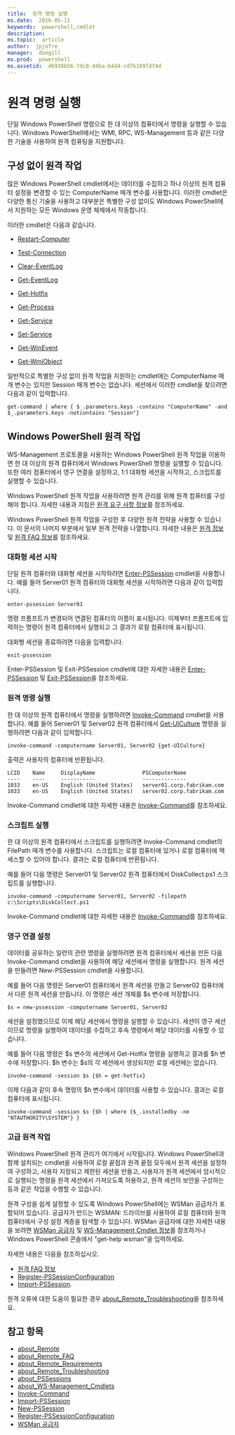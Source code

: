 ```yaml
---
title:  원격 명령 실행
ms.date:  2016-05-11
keywords:  powershell,cmdlet
description:  
ms.topic:  article
author:  jpjofre
manager:  dongill
ms.prod:  powershell
ms.assetid:  d6938b56-7dc8-44ba-b4d4-cd7b169fd74d
---
```


# 원격 명령 실행
단일 Windows PowerShell 명령으로 한 대 이상의 컴퓨터에서 명령을 실행할 수 있습니다. Windows PowerShell에서는 WMI, RPC, WS\-Management 등과 같은 다양한 기술을 사용하여 원격 컴퓨팅을 지원합니다.

## 구성 없이 원격 작업
많은 Windows PowerShell cmdlet에서는 데이터를 수집하고 하나 이상의 원격 컴퓨터 설정을 변경할 수 있는 ComputerName 매개 변수를 사용합니다. 이러한 cmdlet은 다양한 통신 기술을 사용하고 대부분은 특별한 구성 없이도 Windows PowerShell에서 지원하는 모든 Windows 운영 체제에서 작동합니다.

이러한 cmdlet은 다음과 같습니다.

-   [Restart-Computer](https://technet.microsoft.com/en-us/library/dd315301.aspx)

-   [Test-Connection](https://technet.microsoft.com/en-us/library/dd315259.aspx)

-   [Clear-EventLog](https://technet.microsoft.com/en-us/library/dd347552.aspx)

-   [Get-EventLog](https://technet.microsoft.com/en-us/library/dd315250.aspx)

-   [Get-Hotfix](https://technet.microsoft.com/en-us/library/e1ef636f-5170-4675-b564-199d9ef6f101)

-   [Get-Process](https://technet.microsoft.com/en-us/library/dd347630.aspx)

-   [Get-Service](https://technet.microsoft.com/en-us/library/dd347591.aspx)

-   [Set-Service](https://technet.microsoft.com/en-us/library/dd315324.aspx)

-   [Get-WinEvent](https://technet.microsoft.com/en-us/library/dd315358.aspx)

-   [Get-WmiObject](https://technet.microsoft.com/en-us/library/dd315295.aspx)

일반적으로 특별한 구성 없이 원격 작업을 지원하는 cmdlet에는 ComputerName 매개 변수는 있지만 Session 매개 변수는 없습니다. 세션에서 이러한 cmdlet을 찾으려면 다음과 같이 입력합니다.

```
get-command | where { $_.parameters.keys -contains "ComputerName" -and $_.parameters.keys -notcontains "Session"}
```

## Windows PowerShell 원격 작업
WS\-Management 프로토콜을 사용하는 Windows PowerShell 원격 작업을 이용하면 한 대 이상의 원격 컴퓨터에서 Windows PowerShell 명령을 실행할 수 있습니다. 또한 여러 컴퓨터에서 영구 연결을 설정하고, 1:1 대화형 세션을 시작하고, 스크립트를 실행할 수 있습니다.

Windows PowerShell 원격 작업을 사용하려면 원격 관리를 위해 원격 컴퓨터를 구성해야 합니다. 자세한 내용과 지침은 [원격 요구 사항 정보](https://technet.microsoft.com/en-us/library/dd315349.aspx)를 참조하세요.

Windows PowerShell 원격 작업을 구성한 후 다양한 원격 전략을 사용할 수 있습니다. 이 문서의 나머지 부분에서 일부 원격 전략을 나열합니다. 자세한 내용은 [원격 정보](https://technet.microsoft.com/en-us/library/dd347744.aspx) 및 [원격 FAQ 정보](https://technet.microsoft.com/en-us/library/dd347744.aspx)를 참조하세요.

### 대화형 세션 시작
단일 원격 컴퓨터와 대화형 세션을 시작하려면 [Enter-PSSession](https://technet.microsoft.com/en-us/library/dd315384.aspx) cmdlet을 사용합니다. 예를 들어 Server01 원격 컴퓨터와 대화형 세션을 시작하려면 다음과 같이 입력합니다.

```
enter-pssession Server01
```

명령 프롬프트가 변경되어 연결된 컴퓨터의 이름이 표시됩니다. 이제부터 프롬프트에 입력하는 명령이 원격 컴퓨터에서 실행되고 그 결과가 로컬 컴퓨터에 표시됩니다.

대화형 세션을 종료하려면 다음을 입력합니다.

```
exit-pssession
```

Enter\-PSSession 및 Exit\-PSSession cmdlet에 대한 자세한 내용은 [Enter-PSSession](https://technet.microsoft.com/en-us/library/dd315384.aspx) 및 [Exit-PSSession](https://technet.microsoft.com/en-us/library/dd315322.aspx)을 참조하세요.

### 원격 명령 실행
한 대 이상의 원격 컴퓨터에서 명령을 실행하려면 [Invoke-Command](https://technet.microsoft.com/en-us/library/dd347578.aspx) cmdlet을 사용합니다.
예를 들어 Server01 및 Server02 원격 컴퓨터에서 [Get-UICulture](https://technet.microsoft.com/en-us/library/dd347742.aspx) 명령을 실행하려면 다음과 같이 입력합니다.

```
invoke-command -computername Server01, Server02 {get-UICulture}
```

출력은 사용자의 컴퓨터에 반환됩니다.

```
LCID    Name     DisplayName               PSComputerName
----    ----     -----------               --------------
1033    en-US    English (United States)   server01.corp.fabrikam.com
1033    en-US    English (United States)   server02.corp.fabrikam.com
```

Invoke\-Command cmdlet에 대한 자세한 내용은 [Invoke-Command](https://technet.microsoft.com/en-us/library/22fd98ba-1874-492e-95a5-c069467b8462)를 참조하세요.

### 스크립트 실행
한 대 이상의 원격 컴퓨터에서 스크립트를 실행하려면 Invoke\-Command cmdlet의 FilePath 매개 변수를 사용합니다. 스크립트는 로컬 컴퓨터에 있거나 로컬 컴퓨터에 액세스할 수 있어야 합니다. 결과는 로컬 컴퓨터에 반환됩니다.

예를 들어 다음 명령은 Server01 및 Server02 원격 컴퓨터에서 DiskCollect.ps1 스크립트를 실행합니다.

```
invoke-command -computername Server01, Server02 -filepath c:\Scripts\DiskCollect.ps1
```

Invoke\-Command cmdlet에 대한 자세한 내용은 [Invoke-Command](https://technet.microsoft.com/en-us/library/dd347578.aspx)를 참조하세요.

### 영구 연결 설정
데이터를 공유하는 일련의 관련 명령을 실행하려면 원격 컴퓨터에서 세션을 만든 다음 Invoke\-Command cmdlet을 사용하여 해당 세션에서 명령을 실행합니다. 원격 세션을 만들려면 New\-PSSession cmdlet을 사용합니다.

예를 들어 다음 명령은 Server01 컴퓨터에서 원격 세션을 만들고 Server02 컴퓨터에서 다른 원격 세션을 만듭니다. 이 명령은 세션 개체를 $s 변수에 저장합니다.

```
$s = new-pssession -computername Server01, Server02
```

세션을 설정했으므로 이제 해당 세션에서 명령을 실행할 수 있습니다. 세션이 영구 세션이므로 명령을 실행하여 데이터를 수집하고 후속 명령에서 해당 데이터를 사용할 수 있습니다.

예를 들어 다음 명령은 $s 변수의 세션에서 Get\-Hotfix 명령을 실행하고 결과를 $h 변수에 저장합니다. $h 변수는 $s의 각 세션에서 생성되지만 로컬 세션에는 없습니다.

```
invoke-command -session $s {$h = get-hotfix}
```

이제 다음과 같이 후속 명령의 $h 변수에서 데이터를 사용할 수 있습니다. 결과는 로컬 컴퓨터에 표시됩니다.

```
invoke-command -session $s {$h | where {$_.installedby -ne "NTAUTHORITY\SYSTEM"} }
```

### 고급 원격 작업
Windows PowerShell 원격 관리가 여기에서 시작됩니다. Windows PowerShell과 함께 설치되는 cmdlet을 사용하여 로컬 끝점과 원격 끝점 모두에서 원격 세션을 설정하여 구성하고, 사용자 지정되고 제한된 세션을 만들고, 사용자가 원격 세션에서 암시적으로 실행되는 명령을 원격 세션에서 가져오도록 허용하고, 원격 세션의 보안을 구성하는 등과 같은 작업을 수행할 수 있습니다.

원격 구성을 쉽게 설정할 수 있도록 Windows PowerShell에는 WSMan 공급자가 포함되어 있습니다. 공급자가 만드는 WSMAN: 드라이브를 사용하여 로컬 컴퓨터와 원격 컴퓨터에서 구성 설정 계층을 탐색할 수 있습니다.
WSMan 공급자에 대한 자세한 내용을 보려면 [WSMan 공급자](https://technet.microsoft.com/en-us/library/dd819476.aspx) 및   [WS-Management Cmdlet 정보](https://technet.microsoft.com/en-us/library/dd819481.aspx)를 참조하거나 Windows PowerShell 콘솔에서 "get\-help wsman"을 입력하세요.

자세한 내용은 다음을 참조하십시오.
- [원격 FAQ 정보](https://technet.microsoft.com/en-us/library/dd315359.aspx)
- [Register-PSSessionConfiguration](https://technet.microsoft.com/en-us/library/dd819496.aspx)
- [Import-PSSession](https://technet.microsoft.com/en-us/library/dd347575.aspx). 

원격 오류에 대한 도움이 필요한 경우 [about_Remote_Troubleshooting](https://technet.microsoft.com/en-us/library/dd347642.aspx)을 참조하세요.

## 참고 항목
- [about_Remote](https://technet.microsoft.com/en-us/library/9b4a5c87-9162-4adf-bdfe-fbc80b9b8970)
- [about_Remote_FAQ](https://technet.microsoft.com/en-us/library/e23702fd-9415-4a98-9975-390a4d3adc42)
- [about_Remote_Requirements](https://technet.microsoft.com/en-us/library/da213949-134c-4741-b307-81f4492ba1bd)
- [about_Remote_Troubleshooting](https://technet.microsoft.com/en-us/library/2f890148-8578-49ed-85ea-79a489dd6317)
- [about_PSSessions](https://technet.microsoft.com/en-us/library/7a9b4e0e-fa1b-47b0-92f6-6e2995d70acb)
- [about_WS-Management_Cmdlets](https://technet.microsoft.com/en-us/library/6ed3370a-ea10-45a5-9493-696aeace27ed)
- [Invoke-Command](https://technet.microsoft.com/en-us/library/22fd98ba-1874-492e-95a5-c069467b8462)
- [Import-PSSession](https://technet.microsoft.com/en-us/library/048c115e-a6fb-4e0d-8cea-c5ca24630c9d)
- [New-PSSession](https://technet.microsoft.com/en-us/library/59452f12-a11d-4558-99ea-e6ca6ad5ffd3)
- [Register-PSSessionConfiguration](https://technet.microsoft.com/en-us/library/af68867a-d201-4b19-a1de-594015ed8a25)
- [WSMan 공급자](https://technet.microsoft.com/en-us/library/66fe1241-e08f-49ca-832f-a84c33ca8735)



<!--HONumber=May16_HO4-->


